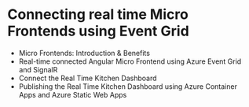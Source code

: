 # Connecting real time Micro Frontends using Event Grid 

- Micro Frontends: Introduction & Benefits
- Real-time connected Angular Micro Frontend using Azure Event Grid and SignalR
- Connect the Real Time Kitchen Dashboard 
- Publishing the Real Time Kitchen Dashboard using Azure Container Apps and Azure Static Web Apps